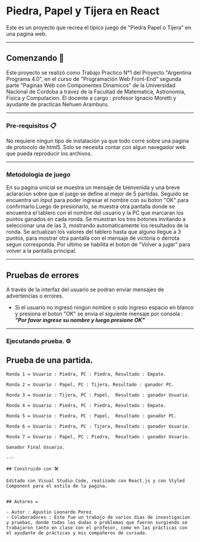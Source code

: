 # Piedra, Papel y Tijera en React

Este es un proyecto que recrea el tipico juego de "Piedra Papel o Tijera" en una pagina web.

---
## Comenzando 🚀

Este proyecto se realizó como Trabajo Practico N°1 del Proyecto "Argentina Programa 4.0", en el curso de "Programación Web Front-End" segunda parte "Paginas Web con Componentes Dinamicos" de la Universidad Nacional de Cordoba a travez de la Facultad de Matematica, Astronomia, Fisica y Computacion. El docente a cargo : profesor Ignacio Moretti y ayudante de practicas Nehuen Aramburu.

---
### Pre-requisitos 📋

No requiere ningun tipo de instalación ya que todo corre sobre una pagina de protocolo de html5. Solo se necesita contar con algun navegador web que pueda reproducir los archivos.

---
### Metodologia de juego

En su pagina unicial se muestra un mensaje de bienvenida y una breve aclaracion sobre que el juego se define al mejor de 5 partidas. Seguido se encuentra un input para poder ingresar el nombre con su boton "OK" para confirmarlo.Luego de presionarlo, se muestra otra pantalla donde se encuentra el tablero con el nombre del usuario y la PC que marcaran los puntos ganados en cada ronda. Se muestran los tres botones invitando a seleccionar una de las 3, mostrando automaticamente los resultados de la ronda. Se actualizan los valores del tablero hasta que alguno llegue a 3 puntos, para mostrar otra pantalla con el mensaje de victoria o derrota segun corresponda. Por ultimo se habilita el boton de "Volver a jugar" para volver a la pantalla principal.

---
## Pruebas de errores 

A través de la interfaz del usuario se podran enviar mensajes de advertencias o errores.
- Si el usuario no ingresó ningun nombre o solo ingreso espacio en blanco y presiona el boton "OK" se envia el siguiente mensaje por consola : ***"Por favor ingrese su nombre y luego presione OK"***

---
### Ejecutando prueba. ⚙️

## Prueba de una partida.
```
Ronda 1 = Usuario : Piedra, PC : Piedra, Resultado : Empate.

Ronda 2 = Usuario : Papel, PC : Tijera, Resultado : ganador PC.

Ronda 3 = Usuario : Tijera, PC : Papel,  Resultado : ganador Usuario.

Ronda 4 = Usuario : Piedra, PC : Piedra, Resultado : Empate.

Ronda 5 = Usuario : Piedra, PC : Papel,  Resultado : ganador PC.

Ronda 6 = Usuario : Piedra, PC : Tijera, Resultado : ganador Usuario.

Ronda 7 = Usuario : Papel, PC : Piedra,  Resultado : ganador Usuario.

Ganador Final Usuario.

--- 

## Construido con 🛠️

Editado con Visual Studio Code, realizado con React.js y con Styled Component para el estilo de la pagina.


## Autores ✒️

- Autor : Agustin Leonardo Perez
- Colaboradores : Este fue un trabajo de varios dias de investigacion y pruebas, donde todas las dudas o problemas que fueron surgiendo se trabajaron tanto en clase con el profesor, como en las prácticas con el ayudante de prácticas y mis compañeros de cursada.